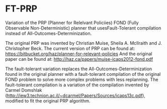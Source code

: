 # FT-PRP
Variation of the PRP (Planner for Relelvant Policiies) FOND (Fully Observable Non-Deterministic)
planner that usesFault-Tolerant compilation instead of All-Outcomes-Determinization.

The original PRP was invented by Christian Muise, Sheila A. McIlraith and J. Christopher Beck.
The current version of PRP can be found at: https://bitbucket.org/haz/planner-for-relevant-policies
And the original paper can be found at: http://haz.ca/papers/muise-icaps2012-fond.pdf

The fault-tolerant variation replaces the All-Outcomes-Determinization found in the original
planner with a fault-tolerant compilation of the original FOND problem to solve more complex
problems with less replanning. The fault-tolerant compilation is a variation of the compilation
invented by Carmel Domshlak (http://iew3.technion.ac.il/~dcarmel/Papers/Sources/icaps13c.pdf),
modified to fit the original PRP algorithm.
